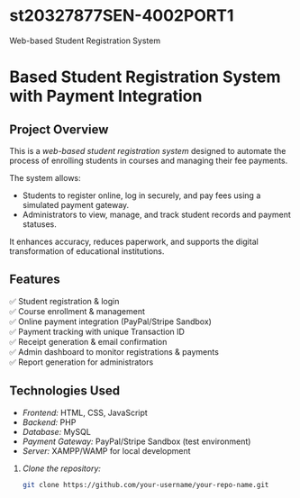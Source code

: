 # st20327877SEN-4002PORT1
Web-based Student Registration System
# Based Student Registration System with Payment Integration  

## Project Overview  
This is a *web-based student registration system* designed to automate the process of enrolling students in courses and managing their fee payments.  

The system allows:  
- Students to register online, log in securely, and pay fees using a simulated payment gateway.  
- Administrators to view, manage, and track student records and payment statuses.  

It enhances accuracy, reduces paperwork, and supports the digital transformation of educational institutions.  



## Features  
✅ Student registration & login  
✅ Course enrollment & management  
✅ Online payment integration (PayPal/Stripe Sandbox)  
✅ Payment tracking with unique Transaction ID  
✅ Receipt generation & email confirmation  
✅ Admin dashboard to monitor registrations & payments  
✅ Report generation for administrators  



## Technologies Used  
- *Frontend:* HTML, CSS, JavaScript  
- *Backend:* PHP  
- *Database:* MySQL  
- *Payment Gateway:* PayPal/Stripe Sandbox (test environment)  
- *Server:* XAMPP/WAMP for local development  




1. *Clone the repository:*  
   ```bash
   git clone https://github.com/your-username/your-repo-name.git
